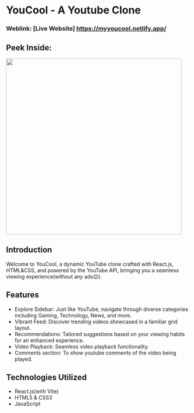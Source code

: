# YouCool - A Youtube Clone

### Weblink: [Live Website] https://myyoucool.netlify.app/

## Peek Inside:
<img src="https://github.com/lookthisisaddy/YouCool/blob/master/src/assets/livdemo.gif" width=480/>

## Introduction
Welcome to YouCool, a dynamic YouTube clone crafted with React.js, HTML&CSS, and powered by the YouTube API, bringing you a seamless viewing experience(without any ads😉).

## Features
- Explore Sidebar: Just like YouTube, navigate through diverse categories including Gaming, Technology, News, and more.
- Vibrant Feed: Discover trending videos showcased in a familiar grid layout.
- Recommendations: Tailored suggestions based on your viewing habits for an enhanced experience.
- Video Playback: Seamless video playback functionality.
- Comments section: To show youtube comments of the video being played.

## Technologies Utilized
- React.js(with Vite)
- HTML5 & CSS3
- JavaScript
